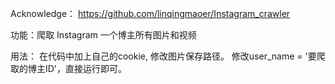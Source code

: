 Acknowledge： https://github.com/linqingmaoer/Instagram_crawler

功能：爬取 Instagram 一个博主所有图片和视频

用法： 在代码中加上自己的cookie, 修改图片保存路径。
修改user_name = '要爬取的博主ID'，直接运行即可。
